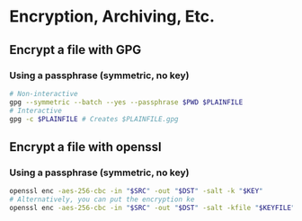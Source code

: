 # Encryption, Archiving, Etc.

## Encrypt a file with GPG
### Using a passphrase (symmetric, no key)
```bash
# Non-interactive
gpg --symmetric --batch --yes --passphrase $PWD $PLAINFILE
# Interactive
gpg -c $PLAINFILE # Creates $PLAINFILE.gpg
```

## Encrypt a file with openssl
### Using a passphrase (symmetric, no key)
```bash
openssl enc -aes-256-cbc -in "$SRC" -out "$DST" -salt -k "$KEY"
# Alternatively, you can put the encryption ke
openssl enc -aes-256-cbc -in "$SRC" -out "$DST" -salt -kfile "$KEYFILE"

```
<!--stackedit_data:
eyJoaXN0b3J5IjpbMTQxNzA0NjM1OV19
-->